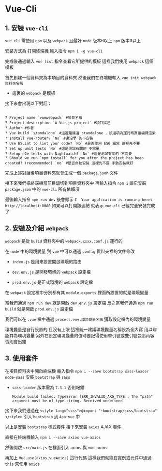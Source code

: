# Vue-Cli

## 1. 安裝 `vue-cli`

`vue cli` 需使用 `npm` 以及 `webpack` 且最好 `node` 版本6以上 `npm` 版本3以上

安裝方式為 打開終端機 輸入指令 `npm i -g vue-cli`

完成後通過輸入 `vue list` 指令查看它所提供的模板 這裡我們使用 `webpack` 這個模板

首先創建一個資料夾為本項目的資料夾 然後我們在終端機輸入 `vue init webpack 資料夾名稱`

  * 這裏的 `webpack` 是模板

接下來會出現以下對話：

```shell

? Project name `vuewebpack` #項目名稱
? Project description `A Vue.js project` #項目描述
? Author #作者
? Vue build `standalone` #這裡建議選 standalone ，該選項為運行時直接編譯渲染
? Install vue-router? `No` #還沒學 先不安裝
? Use ESLint to lint your code? `No` #是否使用 ES6 編寫 這裡先不要
? Set up unit tests `No` #這是測試有關的 不需要
? Setup e2e tests with Nightwatch? `No` #這是測試有關的 不需要
? Should we run `npm install` for you after the project has been created? (recommended) `no` #是否自動安裝 這裡先不要 手動安裝就好

```

完成上述對話後項目資料夾就會生成一個 `package.json` 文件

接下來我們把終端機當前目錄切到項目資料夾中 再輸入指令 `npm i` 讓它安裝 `package.json` 中的 `vue-cli` 所有依賴項

最後輸入指令 `npm run dev` 後會顯示 `I  Your application is running here: http://localhost:8080` 如果可以打開該連結 就表示 `vue-cli` 已經完全安裝完成了

## 2. 安裝及介紹 `webpack`

`webpack` 是從 `bulid` 資料夾中的 `webpack.xxxx.conf.js` 運行的

在 `node` 中的環境變量 到 `vue` 中可以通過 `config` 資料夾裡的文件修改

  * `index.js` 是用來設置開啟環境的路由

  * `dev.env.js` 是開發環境的 `webpack` 設定檔

  * `prod.env.js` 是正式環境的 `webpack` 設定檔

在 `webpack` 設定檔中分別都有其 `module.exports` 裡面所設置的就是環境變量

當我們通過 `npm run dev` 就是開啟 `dev.env.js` 設定檔 反之當我們通過 `npm run build` 就是開啟 `prod.env.js` 設定檔

我們可以在 `.vue` 檔中通過 `process.env.環境變量名稱` 獲取設定檔內的環境變量

環境變量是自行設置的 且沒有上限 這裡統一建議環境變量名稱設為全大寫 用以辨認其為環境變量 另外在設定環境變量的值時要記得使用單引號或雙引號包裹內容 否則會出錯

## 3. 使用套件

在項目資料夾中開啟終端機 輸入指令 `npm i --save bootstrap sass-loader node-sass` 安裝 `bootstrap` 與 `sass`

  * `sass-loader` 版本需為 `7.3.1` 否則報錯: 

    `Module build failed: TypeError [ERR_INVALID_ARG_TYPE]: The "path" argument must be of type string. Received undefined`

接下來我們通過在 `<style lang="scss">@import "~bootstrap/scss/bootstrap"</style>` 引入 `bootstrap` 到 `App.vue` 中

以上是安裝 `bootstrap` 樣式套件 接下來安裝 `axios` AJAX 套件

直接在終端機輸入 `npm i --save axios vue-axios`

然後開啟 `src/main.js` 在裡面引入 `axios` 與 `vue-axios`

再加上 `Vue.use(axios,vueAxios)` 這行代碼 這樣我們就能在實例或元件中通過 `this` 來使用 `axios`